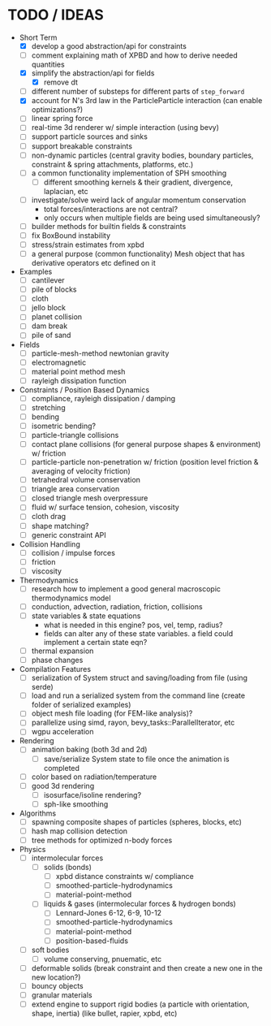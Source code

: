 # TODO / IDEAS

- Short Term
  - [X] develop a good abstraction/api for constraints
  - [ ] comment explaining math of XPBD and how to derive needed quantities
  - [X] simplify the abstraction/api for fields
    - [X] remove dt
  - [ ] different number of substeps for different parts of `step_forward`
  - [X] account for N's 3rd law in the ParticleParticle interaction (can enable optimizations?)
  - [ ] linear spring force
  - [ ] real-time 3d renderer w/ simple interaction (using bevy)
  - [ ] support particle sources and sinks
  - [ ] support breakable constraints
  - [ ] non-dynamic particles (central gravity bodies, boundary particles, constraint & spring attachments, platforms, etc.)
  - [ ] a common functionality implementation of SPH smoothing
    - [ ] different smoothing kernels & their gradient, divergence, laplacian, etc
  - [ ] investigate/solve weird lack of angular momentum conservation
    - total forces/interactions are not central?
    - only occurs when multiple fields are being used simultaneously?
  - [ ] builder methods for builtin fields & constraints
  - [ ] fix BoxBound instability
  - [ ] stress/strain estimates from xpbd
  - [ ] a general purpose (common functionality) Mesh object that has derivative operators etc defined on it

- Examples
  - [ ] cantilever
  - [ ] pile of blocks
  - [ ] cloth
  - [ ] jello block
  - [ ] planet collision
  - [ ] dam break
  - [ ] pile of sand

- Fields
  - [ ] particle-mesh-method newtonian gravity
  - [ ] electromagnetic
  - [ ] material point method mesh
  - [ ] rayleigh dissipation function

- Constraints / Position Based Dynamics
  - [ ] compliance, rayleigh dissipation / damping
  - [ ] stretching
  - [ ] bending
  - [ ] isometric bending?
  - [ ] particle-triangle collisions
  - [ ] contact plane collisions (for general purpose shapes & environment) w/ friction
  - [ ] particle-particle non-penetration w/ friction (position level friction & averaging of velocity friction)
  - [ ] tetrahedral volume conservation
  - [ ] triangle area conservation
  - [ ] closed triangle mesh overpressure
  - [ ] fluid w/ surface tension, cohesion, viscosity
  - [ ] cloth drag
  - [ ] shape matching?
  - [ ] generic constraint API

- Collision Handling
  - [ ] collision / impulse forces
  - [ ] friction
  - [ ] viscosity

- Thermodynamics
  - [ ] research how to implement a good general macroscopic thermodynamics model
  - [ ] conduction, advection, radiation, friction, collisions
  - [ ] state variables & state equations
    - what is needed in this engine? pos, vel, temp, radius?
    - fields can alter any of these state variables. a field could implement a certain state eqn?
  - [ ] thermal expansion
  - [ ] phase changes

- Compilation Features
  - [ ] serialization of System struct and saving/loading from file (using serde)
  - [ ] load and run a serialized system from the command line (create folder of serialized examples)
  - [ ] object mesh file loading (for FEM-like analysis)?
  - [ ] parallelize using simd, rayon, bevy_tasks::ParallelIterator, etc
  - [ ] wgpu acceleration

- Rendering
  - [ ] animation baking (both 3d and 2d)
    - [ ] save/serialize System state to file once the animation is completed
  - [ ] color based on radiation/temperature
  - [ ] good 3d rendering
    - [ ] isosurface/isoline rendering?
    - [ ] sph-like smoothing

- Algorithms
  - [ ] spawning composite shapes of particles (spheres, blocks, etc)
  - [ ] hash map collision detection
  - [ ] tree methods for optimized n-body forces

- Physics
  - [ ] intermolecular forces
    - [ ] solids (bonds)
      - [ ] xpbd distance constraints w/ compliance
      - [ ] smoothed-particle-hydrodynamics
      - [ ] material-point-method
    - [ ] liquids & gases (intermolecular forces & hydrogen bonds)
      - [ ] Lennard-Jones 6-12, 6-9, 10-12
      - [ ] smoothed-particle-hydrodynamics
      - [ ] material-point-method
      - [ ] position-based-fluids
  - [ ] soft bodies
    - [ ] volume conserving, pnuematic, etc
  - [ ] deformable solids (break constraint and then create a new one in the new location?)
  - [ ] bouncy objects
  - [ ] granular materials
  - [ ] extend engine to support rigid bodies (a particle with orientation, shape, inertia) (like bullet, rapier, xpbd, etc)